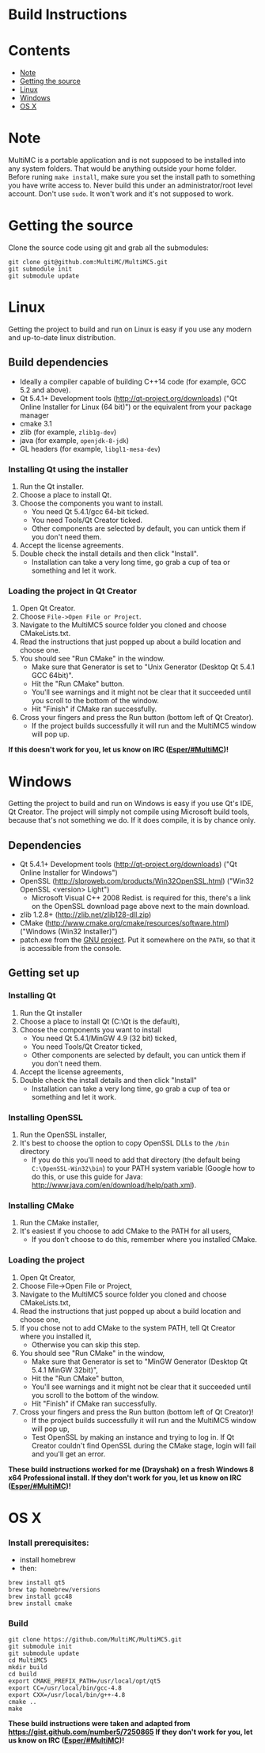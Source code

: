 Build Instructions
==================

# Contents

* [Note](#note)
* [Getting the source](#source)
* [Linux](#linux)
* [Windows](#windows)
* [OS X](#os-x)

# Note

MultiMC is a portable application and is not supposed to be installed into any system folders.
That would be anything outside your home folder. Before runing `make install`, make sure
you set the install path to something you have write access to. Never build this under
an administrator/root level account. Don't use `sudo`. It won't work and it's not supposed to work.


# Getting the source

Clone the source code using git and grab all the submodules:

```
git clone git@github.com:MultiMC/MultiMC5.git
git submodule init
git submodule update
```

# Linux

Getting the project to build and run on Linux is easy if you use any modern and up-to-date linux distribution.

## Build dependencies
* Ideally a compiler capable of building C++14 code (for example, GCC 5.2 and above).
* Qt 5.4.1+ Development tools (http://qt-project.org/downloads) ("Qt Online Installer for Linux (64 bit)") or the equivalent from your package manager
* cmake 3.1
* zlib (for example, `zlib1g-dev`)
* java (for example, `openjdk-8-jdk`)
* GL headers (for example, `libgl1-mesa-dev`)

### Installing Qt using the installer
1. Run the Qt installer.
2. Choose a place to install Qt.
3. Choose the components you want to install.
    - You need Qt 5.4.1/gcc 64-bit ticked.
    - You need Tools/Qt Creator ticked.
    - Other components are selected by default, you can untick them if you don't need them.
4. Accept the license agreements.
5. Double check the install details and then click "Install".
    - Installation can take a very long time, go grab a cup of tea or something and let it work.

### Loading the project in Qt Creator
1. Open Qt Creator.
2. Choose `File->Open File or Project`.
3. Navigate to the MultiMC5 source folder you cloned and choose CMakeLists.txt.
4. Read the instructions that just popped up about a build location and choose one.
5. You should see "Run CMake" in the window.
    - Make sure that Generator is set to "Unix Generator (Desktop Qt 5.4.1 GCC 64bit)".
    - Hit the "Run CMake" button.
    - You'll see warnings and it might not be clear that it succeeded until you scroll to the bottom of the window.
    - Hit "Finish" if CMake ran successfully.
6. Cross your fingers and press the Run button (bottom left of Qt Creator).
    - If the project builds successfully it will run and the MultiMC5 window will pop up.

**If this doesn't work for you, let us know on IRC ([Esper/#MultiMC](http://webchat.esper.net/?nick=&channels=MultiMC))!**

# Windows

Getting the project to build and run on Windows is easy if you use Qt's IDE, Qt Creator. The project will simply not compile using Microsoft build tools, because that's not something we do. If it does compile, it is by chance only.

## Dependencies
* Qt 5.4.1+ Development tools (http://qt-project.org/downloads) ("Qt Online Installer for Windows")
* OpenSSL (http://slproweb.com/products/Win32OpenSSL.html) ("Win32 OpenSSL \<version\> Light")
    - Microsoft Visual C++ 2008 Redist. is required for this, there's a link on the OpenSSL download page above next to the main download.
* zlib 1.2.8+ (http://zlib.net/zlib128-dll.zip)
* CMake (http://www.cmake.org/cmake/resources/software.html) ("Windows (Win32 Installer)")
* patch.exe from the [GNU project](http://webchat.esper.net/?nick=&channels=MultiMC).
  Put it somewhere on the `PATH`, so that it is accessible from the console.

## Getting set up

### Installing Qt
1. Run the Qt installer
2. Choose a place to install Qt (C:\Qt is the default),
3. Choose the components you want to install
    - You need Qt 5.4.1/MinGW 4.9 (32 bit) ticked,
    - You need Tools/Qt Creator ticked,
    - Other components are selected by default, you can untick them if you don't need them.
4. Accept the license agreements,
5. Double check the install details and then click "Install"
    - Installation can take a very long time, go grab a cup of tea or something and let it work.

### Installing OpenSSL
1. Run the OpenSSL installer,
2. It's best to choose the option to copy OpenSSL DLLs to the `/bin` directory
    - If you do this you'll need to add that directory (the default being `C:\OpenSSL-Win32\bin`) to your PATH system variable (Google how to do this, or use this guide for Java: http://www.java.com/en/download/help/path.xml).

### Installing CMake
1. Run the CMake installer,
2. It's easiest if you choose to add CMake to the PATH for all users,
    - If you don't choose to do this, remember where you installed CMake.

### Loading the project
1. Open Qt Creator,
2. Choose File->Open File or Project,
3. Navigate to the MultiMC5 source folder you cloned and choose CMakeLists.txt,
4. Read the instructions that just popped up about a build location and choose one,
5. If you chose not to add CMake to the system PATH, tell Qt Creator where you installed it,
    - Otherwise you can skip this step.
6. You should see "Run CMake" in the window,
    - Make sure that Generator is set to "MinGW Generator (Desktop Qt 5.4.1 MinGW 32bit)",
    - Hit the "Run CMake" button,
    - You'll see warnings and it might not be clear that it succeeded until you scroll to the bottom of the window.
    - Hit "Finish" if CMake ran successfully.
7. Cross your fingers and press the Run button (bottom left of Qt Creator)!
    - If the project builds successfully it will run and the MultiMC5 window will pop up,
    - Test OpenSSL by making an instance and trying to log in. If Qt Creator couldn't find OpenSSL during the CMake stage, login will fail and you'll get an error.

**These build instructions worked for me (Drayshak) on a fresh Windows 8 x64 Professional install. If they don't work for you, let us know on IRC ([Esper/#MultiMC](http://webchat.esper.net/?nick=&channels=MultiMC))!**

# OS X

### Install prerequisites:
* install homebrew
* then:

```
brew install qt5
brew tap homebrew/versions
brew install gcc48
brew install cmake
```

### Build
```
git clone https://github.com/MultiMC/MultiMC5.git
git submodule init
git submodule update
cd MultiMC5
mkdir build
cd build
export CMAKE_PREFIX_PATH=/usr/local/opt/qt5
export CC=/usr/local/bin/gcc-4.8
export CXX=/usr/local/bin/g++-4.8
cmake ..
make
```
  
**These build instructions were taken and adapted from https://gist.github.com/number5/7250865 If they don't work for you, let us know on IRC ([Esper/#MultiMC](http://webchat.esper.net/?nick=&channels=MultiMC))!**
